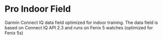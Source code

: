 # Pro Indoor Field

Garmin Connect IQ data field optimized for indoor training.
The data field is based on Connect IQ API 2.3 and runs on Fenix 5 watches (optimized for Fenix 5s)
